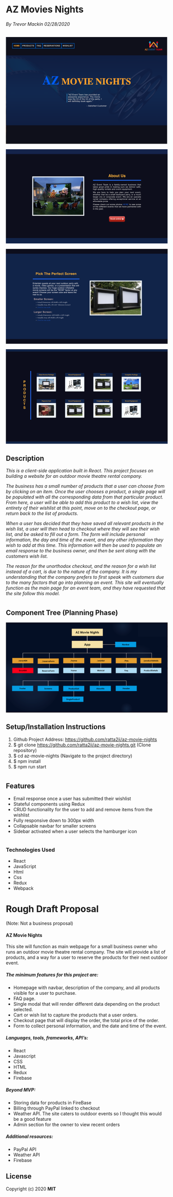 # **AZ Movies Nights**


###### By Trevor Mackin 02/28/2020  


<center>

![Image of Paths](src/assets/images/homepage-screen-shot.png)

![Image of Paths](src/assets/images/screen1.png)


![Image of Paths](src/assets/images/screen2.png)


![Image of Paths](src/assets/images/screen3.png)

</center>


## **Description**

_This is a client-side application built in React. This project focuses on building a website for an outdoor movie theatre rental company._

_The business has a small number of products that a user can choose from by clicking on an item. Once the user chooses a product, a single page will be populated with all the corresponding data from that particular product. From here, a user will be able to add this product to a wish list, view the entirety of their wishlist at this point, move on to the checkout page, or return back to the list of products._

_When a user has decided that they have saved all relevant products in the wish list, a user will then head to checkout where they will see their wish list, and be asked to fill out a form. The form will include personal information, the day and time of the event, and any other information they wish to add at this time. This information will then be used to populate an email response to the business owner, and then be sent along with the customers wish list._ 

_The reason for the unorthodox checkout, and the reason for a wish list instead of a cart, is due to the nature of the company. It is my understanding that the company prefers to first speak with customers due to the many factors that go into planning an event. This site will eventually function as the main page for an event team, and they have requested that the site follow this model._ 
#

## **Component Tree (Planning Phase)**


<center>

![Image of Paths](src/assets/images/component-structure.png)

</center>


##  **Setup/Installation Instructions**


1. Github Project Address: https://github.com/ratta2ii/az-movie-nights
2. $ git clone https://github.com/ratta2ii/az-movie-nights.git (Clone repository)
3. $ cd az-movie-nights (Navigate to the project directory) 
4. $ npm install
5. $ npm run start
#


## **Features**


* Email response once a user has submitted their wishlist
* Stateful components using Redux
* CRUD functionality for the user to add and remove items from the wishlist
* Fully responsive down to 300px width
* Collapsable navbar for smaller screens
* Sidebar activated when a user selects the hamburger icon
#
   



### **Technologies Used**


* React
* JavaScript
* Html
* Css
* Redux
* Webpack


# **Rough Draft Proposal**
 (Note: Not a business proposal)



#### AZ Movie Nights


This site will function as main webpage for a small business owner who runs an outdoor movie theatre rental company. The site will provide a list of products, and a way for a user to reserve the products for their next outdoor event.


##### **The minimum features for this project are:**


* Homepage with navbar, description of the company, and all products visible for a user to purchase.
* FAQ page.
* Single modal that will render different data depending on the product selected.
* Cart or wish list to capture the products that a user orders.
* Checkout page that will display the order, the total price of the order.
* Form to collect personal information, and the date and time of the event. 


##### **Languages, tools, frameworks, API’s:**


* React
* Javascript
* CSS
* HTML
* Redux
* Firebase


##### **Beyond MVP:**


* Storing data for products in FireBase
* Billing through PayPal linked to checkout
* Weather API. The site caters to outdoor events so I thought this would be a good feature
* Admin section for the owner to view recent orders


##### **Additional resources:**

* PayPal API
* Weather API
* Firebase

## **License**

Copyright (c) 2020 **MIT**